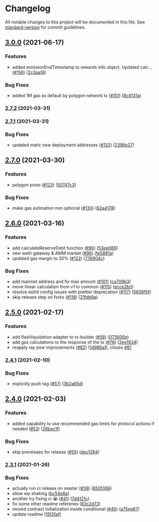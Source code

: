 # Changelog

All notable changes to this project will be documented in this file. See [standard-version](https://github.com/conventional-changelog/standard-version) for commit guidelines.

## [3.0.0](https://github.com/aave/aave-js/compare/v2.7.2...v3.0.0) (2021-06-17)


### Features

* added emissionEndTimestamp to rewards info object. Updated calc… ([#156](https://github.com/aave/aave-js/issues/156)) ([2c3aa16](https://github.com/aave/aave-js/commit/2c3aa162c1db0b366323c4bef6859d8bce5e33fe))


### Bug Fixes

* added 1M gas as default by polygon network tx ([#151](https://github.com/aave/aave-js/issues/151)) ([8c4131a](https://github.com/aave/aave-js/commit/8c4131acef1a908d69a328a6925a1caf65df7375))

### [2.7.2](https://github.com/aave/aave-js/compare/v2.7.1...v2.7.2) (2021-03-31)

### [2.7.1](https://github.com/aave/aave-js/compare/v2.7.0...v2.7.1) (2021-03-31)


### Bug Fixes

* updated matic new deployment addresses ([#132](https://github.com/aave/aave-js/issues/132)) ([2396e27](https://github.com/aave/aave-js/commit/2396e271892ae9d1be866824bacf0e025bb430e9))

## [2.7.0](https://github.com/aave/aave-js/compare/v2.6.0...v2.7.0) (2021-03-30)


### Features

* polygon proto ([#123](https://github.com/aave/aave-js/issues/123)) ([50747c3](https://github.com/aave/aave-js/commit/50747c3baaaab65681464ab11895be67b5237663))


### Bug Fixes

* make gas estimation non optional ([#130](https://github.com/aave/aave-js/issues/130)) ([82a4178](https://github.com/aave/aave-js/commit/82a417819e7cb9eae6a779d29749b0a6ccbf494e))

## [2.6.0](https://github.com/aave/aave-js/compare/v2.5.0...v2.6.0) (2021-03-16)


### Features

* add calculateReserveDebt function ([#90](https://github.com/aave/aave-js/issues/90)) ([53ee066](https://github.com/aave/aave-js/commit/53ee06640879c3a30f15ff9d045166964201d89f))
* new weth gateway & AMM market ([#96](https://github.com/aave/aave-js/issues/96)) ([fe5881a](https://github.com/aave/aave-js/commit/fe5881ace599bfa21c64cc351c6317d0c15563cb))
* updated gas margin to 30% ([#122](https://github.com/aave/aave-js/issues/122)) ([776904c](https://github.com/aave/aave-js/commit/776904c1de0a56042f9559f49a6cc62a19b9c6b1))


### Bug Fixes

* add mainnet address and fix max amount ([#101](https://github.com/aave/aave-js/issues/101)) ([ca709b3](https://github.com/aave/aave-js/commit/ca709b3ff8d8383b2b23784770feba613b4d93b2))
* move linear calculation from v1 to common ([#115](https://github.com/aave/aave-js/issues/115)) ([ecce2b0](https://github.com/aave/aave-js/commit/ecce2b0299bd8cacdcaf0cb323c382994c1a5636))
* resolve eslint config issues with prettier deprecation ([#117](https://github.com/aave/aave-js/issues/117)) ([5638f5f](https://github.com/aave/aave-js/commit/5638f5f008e217626920702cd0146c2d2eca5913))
* skip release step on forks ([#118](https://github.com/aave/aave-js/issues/118)) ([21fdb9a](https://github.com/aave/aave-js/commit/21fdb9a4551be9fba746b1362c29cd488b02eb73))

## [2.5.0](https://github.com/aave/aave-js/compare/v2.4.1...v2.5.0) (2021-02-17)


### Features

* add flashliquidation adapter to tx-builder ([#58](https://github.com/aave/aave-js/issues/58)) ([073606e](https://github.com/aave/aave-js/commit/073606e5971754521470ebd8d0e4980caf436bcb))
* add gas calculations to the response of the tx  ([#76](https://github.com/aave/aave-js/issues/76)) ([3ee1934](https://github.com/aave/aave-js/commit/3ee193459b0fd0811527a870a4d17fb4bd7a5b56))
* reapply ray pow improvements ([#82](https://github.com/aave/aave-js/issues/82)) ([14986a1](https://github.com/aave/aave-js/commit/14986a152f1d0e5c2565e4d5eafb08be5f42fa53)), closes [#81](https://github.com/aave/aave-js/issues/81)

### [2.4.1](https://github.com/aave/aave-js/compare/v2.4.0...v2.4.1) (2021-02-10)


### Bug Fixes

* explicitly push tag ([#57](https://github.com/aave/aave-js/issues/57)) ([3b2a65d](https://github.com/aave/aave-js/commit/3b2a65df7e3f8d2b6f2de09d9f56311ef688c2c1))

## [2.4.0](https://github.com/aave/aave-js/compare/v2.3.1...v2.4.0) (2021-02-03)


### Features

* added capability to use recommended gas limits for protocol actions if needed ([#52](https://github.com/aave/aave-js/issues/52)) ([26bec1f](https://github.com/aave/aave-js/commit/26bec1f0f3696c270d6b3e0cfae452238afc86a1))


### Bug Fixes

* skip prereleaes for release ([#55](https://github.com/aave/aave-js/issues/55)) ([dec1284](https://github.com/aave/aave-js/commit/dec128417d26e0dcf59725c0cd5be52ab9c5730c))

### [2.3.1](https://github.com/aave/aave-js/compare/v2.3.0...v2.3.1) (2021-01-26)


### Bug Fixes

* actually run ci release on master ([#39](https://github.com/aave/aave-js/issues/39)) ([850f386](https://github.com/aave/aave-js/commit/850f3862a63094fe6556b37a077af881942a6e3a))
* allow wp shaking ([bc54e8a](https://github.com/aave/aave-js/commit/bc54e8a164d8118ca308a70a4dad8212263f1a0e))
* another try fixing ci :sob: ([#41](https://github.com/aave/aave-js/issues/41)) ([7d4121c](https://github.com/aave/aave-js/commit/7d4121c891f32bbbca288eda409d6e737c39b5e5))
* fix some other readme referenes ([83c2d73](https://github.com/aave/aave-js/commit/83c2d73818e349c7ee7438995c7bad0da430fda1))
* moved contract initialization inside conditional ([#40](https://github.com/aave/aave-js/issues/40)) ([a75ee67](https://github.com/aave/aave-js/commit/a75ee671aa20d659da8d3e52b9445f428ee6486e))
* update readme ([15f2faf](https://github.com/aave/aave-js/commit/15f2faf821b54343694e9466331222a0c62b7bef))
